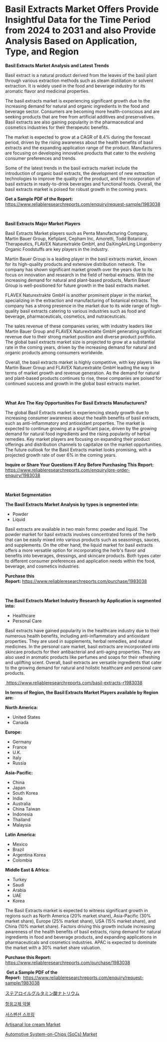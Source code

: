 <p><h1>Basil Extracts Market Offers Provide Insightful Data for the Time Period from 2024 to 2031 and also Provide Analysis Based on Application, Type, and Region</h1></p><p><strong>Basil Extracts Market Analysis and Latest Trends</strong></p>
<p><p>Basil extract is a natural product derived from the leaves of the basil plant through various extraction methods such as steam distillation or solvent extraction. It is widely used in the food and beverage industry for its aromatic flavor and medicinal properties.</p><p>The basil extracts market is experiencing significant growth due to the increasing demand for natural and organic ingredients in the food and beverage sector. Consumers are becoming more health-conscious and are seeking products that are free from artificial additives and preservatives. Basil extracts are also gaining popularity in the pharmaceutical and cosmetics industries for their therapeutic benefits.</p><p>The market is expected to grow at a CAGR of 8.4% during the forecast period, driven by the rising awareness about the health benefits of basil extracts and the expanding application range of the product. Manufacturers are focusing on developing innovative products that cater to the evolving consumer preferences and trends.</p><p>Some of the latest trends in the basil extracts market include the introduction of organic basil extracts, the development of new extraction technologies to improve the quality of the product, and the incorporation of basil extracts in ready-to-drink beverages and functional foods. Overall, the basil extracts market is poised for robust growth in the coming years.</p></p>
<p><strong>Get a Sample PDF of the Report:&nbsp;</strong> <a href="https://www.reliableresearchreports.com/enquiry/request-sample/1983038">https://www.reliableresearchreports.com/enquiry/request-sample/1983038</a></p>
<p>&nbsp;</p>
<p><strong>Basil Extracts Major Market Players</strong></p>
<p><p>Basil Extracts Market players such as Penta Manufacturing Company, Martin Bauer Group, Kefiplant, Cepham Inc, Amoretti, Todd Botanical Therapeutics, FLAVEX Naturextrakte GmbH, and DaXingAnLing Lingonberry Organic Foodstuffs are key players in the industry. </p><p>Martin Bauer Group is a leading player in the basil extracts market, known for its high-quality products and extensive distribution network. The company has shown significant market growth over the years due to its focus on innovation and research in the field of herbal extracts. With the increasing demand for natural and plant-based products, Martin Bauer Group is well-positioned for future growth in the basil extracts market.</p><p>FLAVEX Naturextrakte GmbH is another prominent player in the market, specializing in the extraction and manufacturing of botanical extracts. The company has a strong presence in the market due to its wide range of high-quality basil extracts catering to various industries such as food and beverage, pharmaceuticals, cosmetics, and nutraceuticals.</p><p>The sales revenue of these companies varies, with industry leaders like Martin Bauer Group and FLAVEX Naturextrakte GmbH generating significant revenue due to their strong market position and diverse product portfolio. The global basil extracts market size is projected to grow at a substantial rate in the coming years, driven by the increasing demand for natural and organic products among consumers worldwide.</p><p>Overall, the basil extracts market is highly competitive, with key players like Martin Bauer Group and FLAVEX Naturextrakte GmbH leading the way in terms of market growth and revenue generation. As the demand for natural and plant-based products continues to rise, these companies are poised for continued success and growth in the global basil extracts market.</p></p>
<p>&nbsp;</p>
<p><strong>What Are The Key Opportunities For Basil Extracts Manufacturers?</strong></p>
<p><p>The global Basil Extracts market is experiencing steady growth due to increasing consumer awareness about the health benefits of basil extracts, such as anti-inflammatory and antioxidant properties. The market is expected to continue growing at a significant pace, driven by the growing demand for natural food ingredients and the rising popularity of herbal remedies. Key market players are focusing on expanding their product offerings and distribution channels to capitalize on the market opportunities. The future outlook for the Basil Extracts market looks promising, with a projected growth rate of over 6% in the coming years.</p></p>
<p><strong>Inquire or Share Your Questions If Any Before Purchasing This Report:</strong> <a href="https://www.reliableresearchreports.com/enquiry/pre-order-enquiry/1983038">https://www.reliableresearchreports.com/enquiry/pre-order-enquiry/1983038</a></p>
<p>&nbsp;</p>
<p><strong>Market Segmentation</strong></p>
<p><strong>The Basil Extracts Market Analysis by types is segmented into:</strong></p>
<p><ul><li>Powder</li><li>Liquid</li></ul></p>
<p><p>Basil extracts are available in two main forms: powder and liquid. The powder market for basil extracts involves concentrated forms of the herb that can be easily mixed into various products such as seasonings, sauces, and supplements. On the other hand, the liquid market for basil extracts offers a more versatile option for incorporating the herb's flavor and benefits into beverages, dressings, and skincare products. Both types cater to different consumer preferences and application needs within the food, beverage, and cosmetics industries.</p></p>
<p><strong>Purchase this Report:&nbsp;</strong><a href="https://www.reliableresearchreports.com/purchase/1983038">https://www.reliableresearchreports.com/purchase/1983038</a></p>
<p>&nbsp;</p>
<p><strong>The Basil Extracts Market Industry Research by Application is segmented into:</strong></p>
<p><ul><li>Healthcare</li><li>Personal Care</li></ul></p>
<p><p>Basil extracts have gained popularity in the healthcare industry due to their numerous health benefits, including anti-inflammatory and antioxidant properties. They are used in supplements, herbal remedies, and natural medicines. In the personal care market, basil extracts are incorporated into skincare products for their antibacterial and anti-aging properties. They are also used in aromatic products like perfumes and soaps for their refreshing and uplifting scent. Overall, basil extracts are versatile ingredients that cater to the growing demand for natural and holistic healthcare and personal care products.</p></p>
<p><a href="https://www.reliableresearchreports.com/basil-extracts-r1983038">&nbsp;https://www.reliableresearchreports.com/basil-extracts-r1983038</a></p>
<p><strong>In terms of Region, the Basil Extracts Market Players available by Region are:</strong></p>
<p>
    <p> <strong> North America: </strong>
        <ul>
            <li>United States</li>
            <li>Canada</li>
        </ul>
        </p> 
    <p> <strong> Europe: </strong>
        <ul>
            <li>Germany</li>
            <li>France</li>
            <li>U.K.</li>
            <li>Italy</li>
            <li>Russia</li>
        </ul>
        </p> 
    <p> <strong> Asia-Pacific: </strong>
        <ul>
            <li>China</li>
            <li>Japan</li>
            <li>South Korea</li>
            <li>India</li>
            <li>Australia</li>
            <li>China Taiwan</li>
            <li>Indonesia</li>
            <li>Thailand</li>
            <li>Malaysia</li>
        </ul>
        </p> 
    <p> <strong> Latin America: </strong>
        <ul>
            <li>Mexico</li>
            <li>Brazil</li>
            <li>Argentina Korea</li>
            <li>Colombia</li>
        </ul>
        </p> 
    <p> <strong> Middle East & Africa: </strong>
        <ul>
            <li>Turkey</li>
            <li>Saudi</li>
            <li>Arabia</li>
            <li>UAE</li>
            <li>Korea</li>
        </ul>
    </p>
    </p>
<p><p>The Basil Extracts market is expected to witness significant growth in regions such as North America (20% market share), Asia-Pacific (30% market share), Europe (25% market share), USA (15% market share), and China (10% market share). Factors driving this growth include increasing awareness of the health benefits of basil extracts, rising demand for natural ingredients in food and beverage products, and expanding applications in pharmaceuticals and cosmetics industries. APAC is expected to dominate the market with a 30% market share valuation.</p></p>
<p><strong>Purchase this Report: </strong><a href="https://www.reliableresearchreports.com/purchase/1983038">https://www.reliableresearchreports.com/purchase/1983038</a></p>
<p>&nbsp;<strong>Get a Sample PDF of the Report:&nbsp;&nbsp;</strong><a href="https://www.reliableresearchreports.com/enquiry/request-sample/1983038">https://www.reliableresearchreports.com/enquiry/request-sample/1983038</a></p>
<p><strong></strong></p>
<p><p><a href="https://github.com/dzy793153605/Market-Research-Report-List-1/blob/main/793677418549.md">ステアロイルグルタミン酸ナトリウム</a></p><p><a href="https://github.com/vsn7qpua81q/Market-Research-Report-List-1/blob/main/356877917172.md">항응고제 약물</a></p><p><a href="https://github.com/Elenrrera7685/Market-Research-Report-List-1/blob/main/146777817173.md">서스펜션 스프링</a></p><p><a href="https://github.com/Alonsoolds3wq1d81czn8rbol/Market-Research-Report-List-1/blob/main/artisanal-ice-cream-market.md">Artisanal Ice cream Market</a></p><p><a href="https://issuu.com/reportprime-2/docs/automotive-system-on-chips-socs-market-size-2030.p">Automotive System-on-Chips (SoCs) Market</a></p></p>